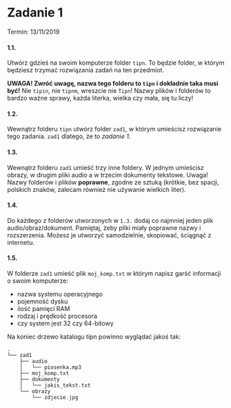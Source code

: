 # Zadanie 1

Termin: 13/11/2019

#### 1.1. 
Utwórz gdzieś na swoim komputerze folder `tipn`. To będzie folder, w którym będziesz trzymać rozwiązania zadań na ten przedmiot.

**UWAGA! Zwróć uwagę, nazwa tego folderu to `tipn` i dokładnie taka musi być!** Nie `tipin`, nie `tipnm`, wreszcie nie `Tipn`! Nazwy plików i folderów to bardzo ważne sprawy, każda literka, wielka czy mała, się tu liczy!

#### 1.2. 
Wewnątrz folderu `tipn` utwórz folder `zad1`, w którym umieścisz rozwiązanie tego zadania. `zad1` dlatego, że to *zadanie 1*. 

#### 1.3. 
Wewnątrz folderu `zad1` umieść trzy inne foldery. W jednym umieścisz obrazy, w drugim pliki audio a w trzecim dokumenty tekstowe. Uwaga! Nazwy folderów i plików **poprawne**, zgodne ze sztuką (krótkie, bez spacji, polskich znaków, zalecam również nie używanie wielkich liter).

#### 1.4. 
Do każdego z folderów utworzonych w `1.3.` dodaj co najmniej jeden plik audio/obraz/dokument. Pamiętaj, żeby pliki miały poprawne nazwy i rozszerzenia. Możesz je utworzyć samodzielnie, skopiować, ściągnąć z internetu.

#### 1.5.
W folderze `zad1` umieść plik `moj_komp.txt` w którym napisz garść informacji o swoim komputerze:

- nazwa systemu operacyjnego
- pojemność dysku
- ilość pamięci RAM
- rodzaj i prędkość procesora
- czy system jest 32 czy 64-bitowy



Na koniec drzewo katalogu tipn powinno wyglądać jakoś tak:

```
.
└── zad1
    ├── audio
    │   └── piosenka.mp3
    ├── moj_komp.txt
    ├── dokumenty
    │   └── jakis_tekst.txt
    └── obrazy
        └── zdjecie.jpg
```